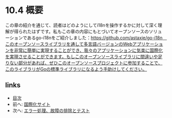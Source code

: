 # 10.4 概要
この章の紹介を通じて、読者はどのようにしてi18nを操作するかに対して深く理解が得られたはずです。私もこの章の内容にもとづいてオープンソースのソリューションであるgo-i18nをご紹介しました：https://github.com/astaxie/go-i18n　このオープンソースライブラリを通して多言語バージョンのWebアプリケーションを非常に簡単に実現することができ、我々のアプリケーションに気楽に国際化を実現させることができます。もしこのオープンソースライブラリに間違いや足りない部分があれば、ぜひこのオープンソースプロジェクトに参加することで、このライブラリがGoの標準ライブラリになるよう手助けしてください。
## links
  * [目次](<preface.md>)
  * 前へ: [国際化サイト](<10.3.md>)
  * 次へ: [エラー処理、故障の排除とテスト](<11.0.md>)
